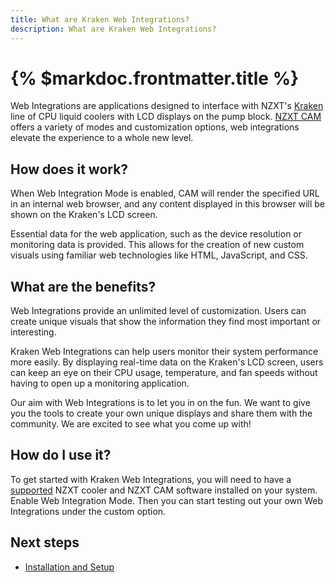 ```yaml
---
title: What are Kraken Web Integrations?
description: What are Kraken Web Integrations?
---
```


# {% $markdoc.frontmatter.title %}

Web Integrations are applications designed to interface with NZXT's [Kraken](https://nzxt.com/collection/kraken-z) line of CPU liquid coolers with LCD displays on the pump block. [NZXT CAM](https://nzxt.com/software/cam) offers a variety of modes and customization options, web integrations elevate the experience to a whole new level.

## How does it work?

When Web Integration Mode is enabled, CAM will render the specified URL in an internal web browser, and any content displayed in this browser will be shown on the Kraken's LCD screen.

Essential data for the web application, such as the device resolution or monitoring data is provided. This allows for the creation of new custom visuals using familiar web technologies like HTML, JavaScript, and CSS.

## What are the benefits?

Web Integrations provide an unlimited level of customization. Users can create unique visuals that show the information they find most important or interesting.

Kraken Web Integrations can help users monitor their system performance more easily. By displaying real-time data on the Kraken's LCD screen, users can keep an eye on their CPU usage, temperature, and fan speeds without having to open up a monitoring application.

Our aim with Web Integrations is to let you in on the fun. We want to give you the tools to create your own unique displays and share them with the community. We are excited to see what you come up with!

## How do I use it?

To get started with Kraken Web Integrations, you will need to have a [supported](/docs/faq#supported-devices) NZXT cooler and NZXT CAM software installed on your system. Enable Web Integration Mode. Then you can start testing out your own Web Integrations under the custom option.

## Next steps

- [Installation and Setup](/docs/installation)
